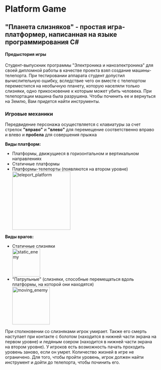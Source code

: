 # Platform Game
## "Планета слизняков" - простая игра-платформер, написанная на языке программирования С#
#### Предыстория игры 
Студент-выпускник программы "Электроника и наноэлектроника" для своей дипломной работы в качестве проекта взял создание машины-телепорта. При тестировании аппарата студент допустил вычислительную ошибку, вследствие чего он вместе с телепортом переместился на необычную планету, которую населяли только слизняки, одно прикосновение к которым может убить человека. При телепортации машина была разрушена. Чтобы починить ее и вернуться на Землю, Вам придется найти инструменты.
### Игровые механики
Передвидение персонажа осуществляется с клавиатуры за счет стрелок <b>"вправо"</b> и <b>"влево"</b> для перемещение соответственно вправо и влево и <b>пробела</b> для совершения прыжка

<b>Виды платформ:</b>
<ul>
 <li>Платформы, движущиеся в горизонтальном и вертикальном направлениях</li>
 <li>Статичные платформы</li>
 <li>Платформы-телепорты (появляются на втором уровне)</li>
 <img width="192" alt="teleport_platform" src="https://github.com/PalastrovaS/PlatformGame/assets/130470961/00857050-76b6-4164-a6ea-2cf46a426c0c">
</ul>
<b>Виды врагов:</b>
<ul>
 <li>Статичные слизняки</li>
 <img width="92" alt="static_enemy" src="https://github.com/PalastrovaS/PlatformGame/assets/130470961/812f8026-1060-47e1-a82e-6bfc2623e879">
 <li>"Патрульные" (слизняки, способные перемещаться вдоль платформы, на которой они находятся)</li>
 <img width="124" alt="moving_enemy" src="https://github.com/PalastrovaS/PlatformGame/assets/130470961/f82f1de2-58a0-44fa-a6f1-96f0e7f66c97">
</ul>

При столкновении со слизняками игрок умирает. Также его смерть наступает при контакте с болотом (находится в нижней части экрана на первом уровне) и ледяным озером (находится в нижней части экрана на втором уровне). У игроков есть возможность пачать проходить уровень заново, если он умрет. Количество жизней в игре не ограничено.
Для того, чтобы пройти уровень, игрок должен найти инструмент и дойти до телепорта, чтобы починить его.

